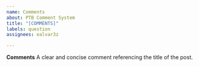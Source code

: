 ```yaml
---
name: Comments
about: PTB Comment System
title: "[COMMENTS]"
labels: question
assignees: ealvar3z

---
```


**Comments**
A clear and concise comment referencing the title of the post.
